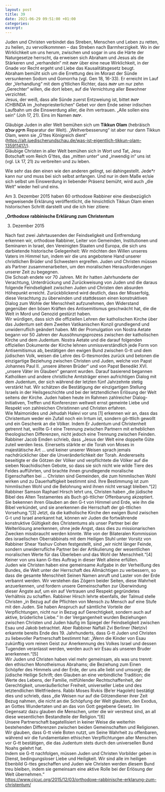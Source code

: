 ```yaml
---
layout: post
title: 39
date: 2021-06-29 09:51:00 +01:00
categories: 
excerpt: 
---
```


Juden und Christen verbindet das Streben, Menschen und Leben zu retten, zu heilen, zu vervollkommnen – das Streben nach Barmherzigkeit. Wo in der Wirklichkeit um uns herum, zwischen und sogar in uns die Härte der Naturgesetze herrscht, da erweisen sich Abraham und Jesus als die Stärkeren und „verhandeln“ mit **יהוה** über eine neue Wirklichkeit, in der Gnade vor Recht ergeht und Liebe das Kausalitätsgesetz beugt.\
Abraham bemüht sich um die Errettung des im Morast der Sünde versunkenen Sodom und Gomorrha (vgl. Gen 18, 16-33). Er erreicht im Lauf der „Verhandlung“ mit dem g’ttlichen Richter, dass **יהוה** um nur zehn „Gerechter“ willen, die dort leben, auf die Vernichtung aller Bewohner verzichtet.\
Jesus, der weiß, dass alle Sünde zuerst Entzweiung ist, bittet **יהוה** ICHBINDA im „hohepriesterlichen“ Gebet vor dem Ende seiner irdischen Laufbahn um die Einswerdung aller, die ihm vertrauen. „Alle sollen eins sein“ (Joh 17, 21). Eins im Namen **יהוה**.

Gläubige Juden in aller Welt bemühen sich um **Tikkun Olam** (hebräisch **תיקון עולם** Reparatur der Welt). „Weltverbesserung“ ist aber nur dann Tikkun Olam, wenn sie „G‘ttes Königreich dient“ (<https://alt.juedischerundschau.de/was-ist-eigentlich-tikkun-olam-135911417/>).\
Gläubige Christen in aller Welt bemühen sich in Wort und Tat, Jesu Botschaft vom Reich G’ttes, das „mitten unter“ und „inwendig in“ uns ist (vgl. Lk 17, 21) zu verbreiten und zu leben.

Wie sehr das den einen wie den anderen gelingt, sei dahingestellt. Jede\*r kann nur und muss bei sich selbst anfangen. Und nur in dem Maße er/sie sich selbst um Einswerdung in liebender Präsenz bemüht, wird auch „die Welt“ wieder heil und eins.

Am 3. Dezember 2015 haben 60 orthodoxe Rabbiner eine diesbezüglich wegweisende Erklärung veröffentlicht, die hinsichtlich Tikkun Olam einen historischen Schritt darstellt und die ich hier zitiere:

„**Orthodoxe rabbinische Erklärung zum Christentum**

3. Dezember 2015

Nach fast zwei Jahrtausenden der Feindseligkeit und Entfremdung erkennen wir, orthodoxe Rabbiner, Leiter von Gemeinden, Institutionen und Seminaren in Israel, den Vereinigten Staaten und Europa, die sich uns darbietende historische Gelegenheit: Wir möchten den Willen unseres Vaters im Himmel tun, indem wir die uns angebotene Hand unserer christlichen Brüder und Schwestern ergreifen. Juden und Christen müssen als Partner zusammenarbeiten, um den moralischen Herausforderungen unserer Zeit zu begegnen.\
Die Schoah endete vor 70 Jahren. Mit ihr hatten Jahrhunderte der Verachtung, Unterdrückung und Zurückweisung von Juden und die daraus folgende Feindseligkeit zwischen Juden und Christen den absurden Höhepunkt erreicht. Zurückblickend wird deutlich, dass der Misserfolg, diese Verachtung zu überwinden und stattdessen einen konstruktiven Dialog zum Wohle der Menschheit aufzunehmen, den Widerstand gegenüber den bösen Kräften des Antisemitismus geschwächt hat, die die Welt in Mord und Genozid gestürzt haben.\
Wir würdigen, dass sich die offiziellen Lehren der katholischen Kirche über das Judentum seit dem Zweiten Vatikanischen Konzil grundlegend und unwiderruflich geändert haben. Mit der Promulgation von Nostra Aetate begann vor 50 Jahren der Aussöhnungsprozess zwischen der katholischen Kirche und dem Judentum. Nostra Aetate und die darauf folgenden offiziellen Dokumente der Kirche lehnen unmissverständlich jede Form von Antisemitismus ab, bestätigen den ewigen Bund zwischen G-tt und dem jüdischen Volk, weisen die Lehre des G-ttesmordes zurück und betonen die einzigartige Beziehung zwischen Christen und Juden, welche von Papst Johannes Paul II. „unsere älteren Brüder“ und von Papst Benedikt XVI. „unsere Väter im Glauben“ genannt wurden. Darauf basierend begannen Katholiken und andere christliche Amtsträger einen aufrichtigen Dialog mit dem Judentum, der sich während der letzten fünf Jahrzehnte stetig verstärkt hat. Wir schätzen die Bestätigung der einzigartigen Stellung Israels in der Heilsgeschichte und bei der letztendlichen Erlösung der Welt seitens der Kirche. Juden haben heute im Rahmen zahlreicher Dialog-Initiativen, Treffen und Konferenzen weltweit ernst gemeinte Liebe und Respekt von zahlreichen Christinnen und Christen erfahren.\
Wie Maimonides und Jehudah Halevi vor uns [1] erkennen wir an, dass das Christentum weder ein Zufall noch ein Irrtum ist, sondern gö-ttlich gewollt und ein Geschenk an die Völker. Indem Er Judentum und Christenheit getrennt hat, wollte G-t eine Trennung zwischen Partnern mit erheblichen theologischen Differenzen, nicht jedoch eine Trennung zwischen Feinden. Rabbiner Jacob Emden schrieb, dass „Jesus der Welt eine doppelte Güte zuteil werden liess. Einerseits stärkte er die Torah von Moses in majestätische Art … und keiner unserer Weisen sprach jemals nachdrücklicher über die Unveränderlichkeit der Torah. Andererseits beseitigte er die Götzen der Völker und verpflichtete die Völker auf die sieben Noachidischen Gebote, so dass sie sich nicht wie wilde Tiere des Feldes aufführten, und brachte ihnen grundlegende moralische Eigenschaften bei … Christen sind Gemeinden, die zum himmlischen Wohl wirken und zu Dauerhaftigkeit bestimmt sind. Ihre Bestimmung ist zum himmlischen Wohl und die Belohnung wird ihnen nicht versagt bleiben.“[2] Rabbiner Samson Raphael Hirsch lehrt uns, Christen haben „die jüdische Bibel des Alten Testamentes als Buch gö-ttlicher Offenbarung akzeptiert. Sie bekennen ihren Glauben an den G-t von Himmel und Erde, wie ihn die Bibel verkündet, und sie anerkennen die Herrschaft der gö-ttlichen Vorsehung.“[3] Jetzt, da die katholische Kirche den ewigen Bund zwischen G-t und Israel anerkannt hat, können wir Juden die fortwährende konstruktive Gültigkeit des Christentums als unser Partner bei der Welterlösung anerkennen, ohne jede Angst, dass dies zu missionarischen Zwecken missbraucht werden könnte. Wie von der Bilateralen Kommission des israelischen Oberrabbinats mit dem Heiligen Stuhl unter Vorsitz von Rabbiner Shear Yashuv Cohen festgestellt, sind „wir nicht länger Feinde, sondern unwiderrufliche Partner bei der Artikulierung der wesentlichen moralischen Werte für das Überleben und das Wohl der Menschheit.“[4] Keiner von uns kann G-ttes Auftrag in dieser Welt alleine erfüllen.\
Juden wie Christen haben eine gemeinsame Aufgabe in der Verheißung des Bundes, die Welt unter der Herrschaft des Allmächtigen zu verbessern, so dass die gesamte Menschheit Seinen Namen anruft und Laster von der Erde verbannt werden. Wir verstehen das Zögern beider Seiten, diese Wahrheit anzuerkennen, und fordern unsere Gemeinschaften zur Überwindung dieser Ängste auf, um ein auf Vertrauen und Respekt gegründetes Verhältnis zu schaffen. Rabbiner Hirsch lehrte ebenfalls, der Talmud stelle Christen „in Bezug auf die Pflichten von Mensch zu Mensch auf eine Stufe mit den Juden. Sie haben Anspruch auf sämtliche Vorteile der Verpflichtungen, nicht nur in Bezug auf Gerechtigkeit, sondern auch auf aktive, brüderliche Liebe.“ In der Vergangenheit wurden Beziehungen zwischen Christen und Juden häufig im Spiegel der Feindseligkeit zwischen Esau und Jakob betrachtet. Aber Rabbiner Naftali Zvi Berliner (Netziv) erkannte bereits Ende des 19. Jahrhunderts, dass G-tt Juden und Christen zu liebevoller Partnerschaft bestimmt hat: „Wenn die Kinder von Esau zukünftig vom reinen Geist zur Anerkennung des Volkes Israel und dessen Tugenden veranlasst werden, werden auch wir Esau als unseren Bruder anerkennen.“[5]\
Wir Juden und Christen haben viel mehr gemeinsam, als was uns trennt: den ethischen Monotheismus Abrahams; die Beziehung zum Einen Schöpfer des Himmels und der Erde, der uns alle liebt und umsorgt; die jüdische Heilige Schrift; den Glauben an eine verbindliche Tradition; die Werte des Lebens, der Familie, mitfühlender Rechtschaffenheit, der Gerechtigkeit, unveräußerlicher Freiheit, universeller Liebe und des letztendlichen Weltfriedens. Rabbi Moses Rivkis (Be’er Hagoleh) bestätigt dies und schrieb, dass „die Weisen nur auf die Götzendiener ihrer Zeit Bezug nahmen, die nicht an die Schöpfung der Welt glaubten, den Exodus, an Gottes Wundertaten und an das von Gott gegebene Gesetz. Im Gegensatz dazu glauben die Menschen, unter die wir verstreut sind, an all diese wesentlichen Bestandteile der Religion.“[6]\
Unsere Partnerschaft bagatellisiert in keiner Weise die weiterhin bestehenden Differenzen zwischen beiden Gemeinschaften und Religionen. Wir glauben, dass G-tt viele Boten nutzt, um Seine Wahrheit zu offenbaren, während wir die fundamentalen ethischen Verpflichtungen aller Menschen vor G-tt bestätigen, die das Judentum stets durch den universellen Bund Noahs gelehrt hat.\
Indem sie G-tt nachfolgen, müssen Juden und Christen Vorbilder geben in Dienst, bedingungsloser Liebe und Heiligkeit. Wir sind alle im heiligen Ebenbild G-ttes geschaffen und Juden wie Christen werden diesem Bund treu bleiben, indem sie gemeinsam eine aktive Rolle bei der Erlösung der Welt übernehmen.“\
<https://www.cjcuc.org/2015/12/03/orthodoxe-rabbinische-erklarung-zum-christentum/>
